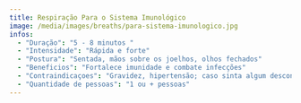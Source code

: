 ```yaml
---
title: Respiração Para o Sistema Imunológico
image: /media/images/breaths/para-sistema-imunologico.jpg
infos:
  - "Duração": "5 - 8 minutos "
  - "Intensidade": "Rápida e forte"
  - "Postura": "Sentada, mãos sobre os joelhos, olhos fechados"
  - "Beneficios": "Fortalece imunidade e combate infecções"
  - "Contraindicaçoes": "Gravidez, hipertensão; caso sinta algum desconforto físico ou emocional"
  - "Quantidade de pessoas": "1 ou + pessoas"
---
```

